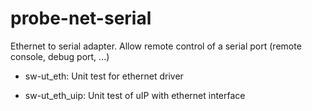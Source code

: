 # probe-net-serial
Ethernet to serial adapter. Allow remote control of a serial port (remote console, debug port, ...) 

 * sw-ut_eth: Unit test for ethernet driver

 * sw-ut_eth_uip: Unit test of uIP with ethernet interface
